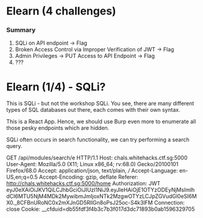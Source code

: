 # Elearn (4 challenges)

### Summary
1. SQLi on API endpoint -> Flag
2. Broken Access Control via Improper Verification of JWT -> Flag
3. Admin Privileges -> PUT Access to API Endpoint -> Flag
4. ???

# Elearn (1/4) - SQLi?
This is SQLi - but not the workshop SQLi. You see, there are many different types of SQL databases out there, each comes with their own syntax.

This is a React App. Hence, we should use Burp even more to enumerate all those pesky endpoints which are hidden. 

SQLi often occurs in search functionality, we can try performing a search query.

GET /api/modules/search/e HTTP/1.1
Host: chals.whitehacks.ctf.sg:5000
User-Agent: Mozilla/5.0 (X11; Linux x86_64; rv:68.0) Gecko/20100101 Firefox/68.0
Accept: application/json, text/plain, */*
Accept-Language: en-US,en;q=0.5
Accept-Encoding: gzip, deflate
Referer: http://chals.whitehacks.ctf.sg:5000/home
Authorization: JWT eyJ0eXAiOiJKV1QiLCJhbGciOiJIUzI1NiJ9.eyJleHAiOjE1OTYzODEyNjMsImlhdCI6MTU5NjM4MDk2MywibmJmIjoxNTk2MzgwOTYzLCJpZGVudGl0eSI6MX0._8CFBnURoNC0x2mXJnGD5RllGn8oPsJ25oc-S4k3lFM
Connection: close
Cookie: __cfduid=db55fdf3f4b3c7b3f017d3dc71893b0ab1596329705
